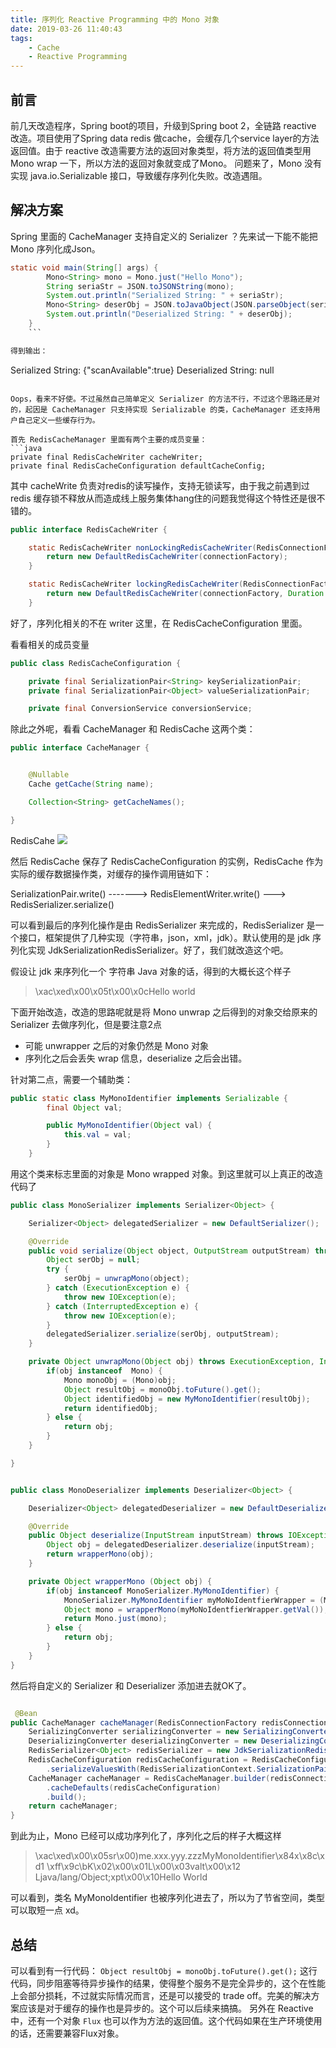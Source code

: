 ```yaml
---
title: 序列化 Reactive Programming 中的 Mono 对象
date: 2019-03-26 11:40:43
tags:
	- Cache
	- Reactive Programming
---
```


## 前言
前几天改造程序，Spring boot的项目，升级到Spring boot 2，全链路 reactive 改造。项目使用了Spring data redis 做cache，会缓存几个service layer的方法返回值。由于 reactive 改造需要方法的返回对象类型，将方法的返回值类型用 Mono wrap 一下，所以方法的返回对象就变成了Mono。
问题来了，Mono 没有实现 java.io.Serializable 接口，导致缓存序列化失败。改造遇阻。

## 解决方案

Spring 里面的 CacheManager 支持自定义的 Serializer ？先来试一下能不能把 Mono 序列化成Json。
```java
static void main(String[] args) {
        Mono<String> mono = Mono.just("Hello Mono");
        String seriaStr = JSON.toJSONString(mono);
        System.out.println("Serialized String: " + seriaStr);
        Mono<String> deserObj = JSON.toJavaObject(JSON.parseObject(seriaStr), Mono.class);
        System.out.println("Deserialized String: " + deserObj);
    }
    ```

得到输出：
```
Serialized String: {"scanAvailable":true}
Deserialized String: null
```

Oops，看来不好使。不过虽然自己简单定义 Serializer 的方法不行，不过这个思路还是对的，起因是 CacheManager 只支持实现 Serializable 的类，CacheManager 还支持用户自己定义一些缓存行为。

首先 RedisCacheManager 里面有两个主要的成员变量：
```java
private final RedisCacheWriter cacheWriter;
private final RedisCacheConfiguration defaultCacheConfig;
```

其中 cacheWrite 负责对redis的读写操作，支持无锁读写，由于我之前遇到过 redis 缓存锁不释放从而造成线上服务集体hang住的问题我觉得这个特性还是很不错的。

```java
public interface RedisCacheWriter {

	static RedisCacheWriter nonLockingRedisCacheWriter(RedisConnectionFactory connectionFactory) {
		return new DefaultRedisCacheWriter(connectionFactory);
	}

	static RedisCacheWriter lockingRedisCacheWriter(RedisConnectionFactory connectionFactory) {
		return new DefaultRedisCacheWriter(connectionFactory, Duration.ofMillis(50));
	}

```

好了，序列化相关的不在 writer 这里，在 RedisCacheConfiguration 里面。

看看相关的成员变量

```java
public class RedisCacheConfiguration {

	private final SerializationPair<String> keySerializationPair;
	private final SerializationPair<Object> valueSerializationPair;

	private final ConversionService conversionService;

```

除此之外呢，看看 CacheManager 和 RedisCache 这两个类：

```java
public interface CacheManager {


	@Nullable
	Cache getCache(String name);

	Collection<String> getCacheNames();

}
```

RedisCahe
![](/img/misc/RedisCache.png)

然后 RedisCache 保存了 RedisCacheConfiguration 的实例，RedisCache 作为实际的缓存数据操作类，对缓存的操作调用链如下：

SerializationPair.write() -------> RedisElementWriter.write() --->  RedisSerializer.serialize()

可以看到最后的序列化操作是由 RedisSerializer 来完成的，RedisSerializer 是一个接口，框架提供了几种实现（字符串，json，xml，jdk）。默认使用的是 jdk 序列化实现 JdkSerializationRedisSerializer。好了，我们就改造这个吧。

假设让 jdk 来序列化一个 字符串 Java 对象的话，得到的大概长这个样子

> \xac\xed\x00\x05t\x00\x0cHello world

下面开始改造，改造的思路呢就是将 Mono unwrap 之后得到的对象交给原来的 Serializer 去做序列化，但是要注意2点
- 可能 unwrapper 之后的对象仍然是 Mono 对象
- 序列化之后会丢失 wrap 信息，deserialize 之后会出错。

针对第二点，需要一个辅助类：

```java
public static class MyMonoIdentifier implements Serializable {
        final Object val;

        public MyMonoIdentifier(Object val) {
            this.val = val;
        }
    }

```

用这个类来标志里面的对象是 Mono wrapped 对象。到这里就可以上真正的改造代码了

```java
public class MonoSerializer implements Serializer<Object> {

    Serializer<Object> delegatedSerializer = new DefaultSerializer();

    @Override
    public void serialize(Object object, OutputStream outputStream) throws IOException {
        Object serObj = null;
        try {
            serObj = unwrapMono(object);
        } catch (ExecutionException e) {
            throw new IOException(e);
        } catch (InterruptedException e) {
            throw new IOException(e);
        }
        delegatedSerializer.serialize(serObj, outputStream);
    }

    private Object unwrapMono(Object obj) throws ExecutionException, InterruptedException {
        if(obj instanceof  Mono) {
            Mono monoObj = (Mono)obj;
            Object resultObj = monoObj.toFuture().get();
            Object identifiedObj = new MyMonoIdentifier(resultObj);
            return identifiedObj;
        } else {
            return obj;
        }
    }

}


public class MonoDeserializer implements Deserializer<Object> {

    Deserializer<Object> delegatedDeserializer = new DefaultDeserializer();

    @Override
    public Object deserialize(InputStream inputStream) throws IOException {
        Object obj = delegatedDeserializer.deserialize(inputStream);
        return wrapperMono(obj);
    }

    private Object wrapperMono (Object obj) {
        if(obj instanceof MonoSerializer.MyMonoIdentifier) {
            MonoSerializer.MyMonoIdentifier myMoNoIdentfierWrapper = (MonoSerializer.MyMonoIdentifier)obj;
            Object mono = wrapperMono(myMoNoIdentfierWrapper.getVal());
            return Mono.just(mono);
        } else {
            return obj;
        }
    }
}

```

然后将自定义的 Serializer 和 Deserializer 添加进去就OK了。

```java

 @Bean
public CacheManager cacheManager(RedisConnectionFactory redisConnectionFactory) {
    SerializingConverter serializingConverter = new SerializingConverter(new MonoSerializer());
	DeserializingConverter deserializingConverter = new DeserializingConverter(new MonoDeserializer());
	RedisSerializer<Object> redisSerializer = new JdkSerializationRedisSerializer(serializingConverter, deserializingConverter);
	RedisCacheConfiguration redisCacheConfiguration = RedisCacheConfiguration.defaultCacheConfig()
	    .serializeValuesWith(RedisSerializationContext.SerializationPair.fromSerializer(redisSerializer));
	CacheManager cacheManager = RedisCacheManager.builder(redisConnectionFactory)
	    .cacheDefaults(redisCacheConfiguration)
	    .build();
	return cacheManager;
}
```

到此为止，Mono 已经可以成功序列化了，序列化之后的样子大概这样
> \xac\xed\x00\x05sr\x00)me.xxx.yyy.zzzMyMonoIdentifier\x84x\x8c\xd1
\xff\x9c\bK\x02\x00\x01L\x00\x03valt\x00\x12
Ljava/lang/Object;xpt\x00\x10Hello World

可以看到，类名 MyMonoIdentifier 也被序列化进去了，所以为了节省空间，类型可以取短一点 xd。

## 总结


可以看到有一行代码： ` Object resultObj = monoObj.toFuture().get(); `  这行代码，同步阻塞等待异步操作的结果，使得整个服务不是完全异步的，这个在性能上会部分损耗，不过就实际情况而言，还是可以接受的 trade off。完美的解决方案应该是对于缓存的操作也是异步的。这个可以后续来搞搞。
另外在 Reactive 中，还有一个对象 `Flux` 也可以作为方法的返回值。这个代码如果在生产环境使用的话，还需要兼容Flux对象。
